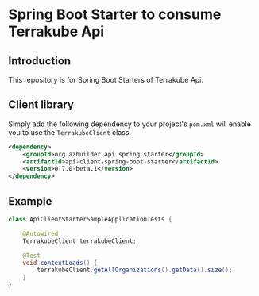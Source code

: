 # Spring Boot Starter to consume Terrakube Api

## Introduction

This repository is for Spring Boot Starters of Terrakube Api.

## Client library

Simply add the following dependency to your project's `pom.xml` will enable you to use the `TerrakubeClient` class.

```xml
<dependency>
    <groupId>org.azbuilder.api.spring.starter</groupId>
    <artifactId>api-client-spring-boot-starter</artifactId>
    <version>0.7.0-beta.1</version>
</dependency>
```

## Example
```java
class ApiClientStarterSampleApplicationTests {

    @Autowired
    TerrakubeClient terrakubeClient;

    @Test
    void contextLoads() {
        terrakubeClient.getAllOrganizations().getData().size();
    }
}
```

